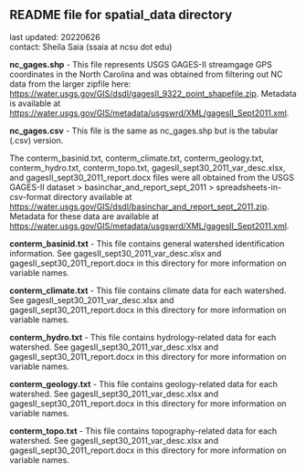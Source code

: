 ## README file for spatial\_data directory ##

last updated: 20220626<br/>
contact: Sheila Saia (ssaia at ncsu dot edu)

**nc_gages.shp** - This file represents USGS GAGES-II streamgage GPS coordinates in the North Carolina and was obtained from filtering out NC data from the larger zipfile here: https://water.usgs.gov/GIS/dsdl/gagesII_9322_point_shapefile.zip. Metadata is available at https://water.usgs.gov/GIS/metadata/usgswrd/XML/gagesII_Sept2011.xml.

**nc_gages.csv** - This file is the same as nc_gages.shp but is the tabular (.csv) version.

The conterm_basinid.txt, conterm_climate.txt, conterm_geology.txt, conterm_hydro.txt, conterm_topo.txt, gagesII_sept30_2011_var_desc.xlsx, and gagesII_sept30_2011_report.docx files were all obtained from the USGS GAGES-II dataset > basinchar_and_report_sept_2011 > spreadsheets-in-csv-format directory available at https://water.usgs.gov/GIS/dsdl/basinchar_and_report_sept_2011.zip. Metadata for these data are available at https://water.usgs.gov/GIS/metadata/usgswrd/XML/gagesII_Sept2011.xml.

**conterm_basinid.txt** - This file contains general watershed identification information. See gagesII_sept30_2011_var_desc.xlsx and gagesII_sept30_2011_report.docx in this directory for more information on variable names.

**conterm_climate.txt** - This file contains climate data for each watershed. See gagesII_sept30_2011_var_desc.xlsx and gagesII_sept30_2011_report.docx in this directory for more information on variable names.

**conterm_hydro.txt** - This file contains hydrology-related data for each watershed. See gagesII_sept30_2011_var_desc.xlsx and gagesII_sept30_2011_report.docx in this directory for more information on variable names.

**conterm_geology.txt** - This file contains geology-related data for each watershed. See gagesII_sept30_2011_var_desc.xlsx and gagesII_sept30_2011_report.docx in this directory for more information on variable names.

**conterm_topo.txt** - This file contains topography-related data for each watershed. See gagesII_sept30_2011_var_desc.xlsx and gagesII_sept30_2011_report.docx in this directory for more information on variable names.